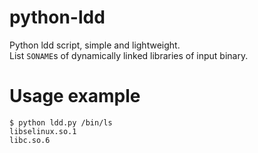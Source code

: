 # python-ldd
Python ldd script, simple and lightweight.  
List `SONAME`s of dynamically linked libraries of input binary.


# Usage example
    $ python ldd.py /bin/ls
    libselinux.so.1
    libc.so.6

